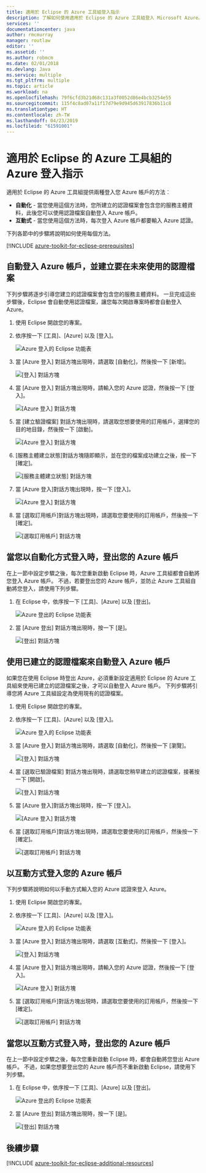 ```yaml
---
title: 適用於 Eclipse 的 Azure 工具組登入指示
description: 了解如何使用適用於 Eclipse 的 Azure 工具組登入 Microsoft Azure。
services: ''
documentationcenter: java
author: rmcmurray
manager: routlaw
editor: ''
ms.assetid: ''
ms.author: robmcm
ms.date: 02/01/2018
ms.devlang: Java
ms.service: multiple
ms.tgt_pltfrm: multiple
ms.topic: article
ms.workload: na
ms.openlocfilehash: 79f6cfd3b21d68c131a3f0052d86e4bcb3254e55
ms.sourcegitcommit: 115f4c8ad07a11f17d79e9d945d63917836b11c8
ms.translationtype: HT
ms.contentlocale: zh-TW
ms.lasthandoff: 04/23/2019
ms.locfileid: "61591001"
---
```

# <a name="azure-sign-in-instructions-for-the-azure-toolkit-for-eclipse"></a>適用於 Eclipse 的 Azure 工具組的 Azure 登入指示

適用於 Eclipse 的 Azure 工具組提供兩種登入您 Azure 帳戶的方法︰

  * **自動化** - 當您使用這個方法時，您所建立的認證檔案會包含您的服務主體資料，此後您可以使用認證檔案自動登入 Azure 帳戶。
  * **互動式** - 當您使用這個方法時，每次登入 Azure 帳戶都要輸入 Azure 認證。

下列各節中的步驟將說明如何使用每個方法。

[!INCLUDE [azure-toolkit-for-eclipse-prerequisites](../includes/azure-toolkit-for-eclipse-prerequisites.md)]

## <a name="signing-into-your-azure-account-automatically-and-creating-a-credentials-file-to-use-in-the-future"></a>自動登入 Azure 帳戶，並建立要在未來使用的認證檔案

下列步驟將逐步引導您建立的認證檔案會包含您的服務主體資料。 一旦完成這些步驟後，Eclipse 會自動使用認證檔案，讓您每次開啟專案時都會自動登入 Azure。

1. 使用 Eclipse 開啟您的專案。

1. 依序按一下 [工具]、[Azure] 以及 [登入]。

   ![Azure 登入的 Eclipse 功能表][A01]

1. 當 [Azure 登入] 對話方塊出現時，請選取 [自動化]，然後按一下 [新增]。

   ![[登入] 對話方塊][A02]

1. 當 [Azure 登入] 對話方塊出現時，請輸入您的 Azure 認證，然後按一下 [登入]。

   ![[Azure 登入] 對話方塊][A03]

1. 當 [建立驗證檔案] 對話方塊出現時，請選取您想要使用的訂用帳戶，選擇您的目的地目錄，然後按一下 [啟動]。

   ![[Azure 登入] 對話方塊][A04]

1. [服務主體建立狀態]對話方塊隨即顯示，並在您的檔案成功建立之後，按一下 [確定]。

   ![[服務主體建立狀態] 對話方塊][A05]

1. 當 [Azure 登入]對話方塊出現時，按一下 [登入]。

   ![[Azure 登入] 對話方塊][A06]

1. 當 [選取訂用帳戶]對話方塊出現時，請選取您要使用的訂用帳戶，然後按一下 [確定]。

   ![[選取訂用帳戶] 對話方塊][A07]

## <a name="signing-out-of-your-azure-account-when-you-signed-in-automatically"></a>當您以自動化方式登入時，登出您的 Azure 帳戶

在上一節中設定步驟之後，每次您重新啟動 Eclipse 時，Azure 工具組都會自動將您登入 Azure 帳戶。 不過，若要登出您的 Azure 帳戶，並防止 Azure 工具組自動將您登入，請使用下列步驟。

1. 在 Eclipse 中，依序按一下 [工具]、[Azure] 以及 [登出]。

   ![Azure 登出的 Eclipse 功能表][L01]

1. 當 [Azure 登出] 對話方塊出現時，按一下 [是]。

   ![[登出] 對話方塊][L03]

## <a name="signing-into-your-azure-account-automatically-using-a-credentials-file-which-you-have-already-created"></a>使用已建立的認證檔案來自動登入 Azure 帳戶

如果您在使用 Eclipse 時登出 Azure，必須重新設定適用於 Eclipse 的 Azure 工具組來使用已建立的認證檔案之後，才可以自動登入 Azure 帳戶。 下列步驟將引導您將 Azure 工具組設定為使用現有的認證檔案。

1. 使用 Eclipse 開啟您的專案。

1. 依序按一下 [工具]、[Azure] 以及 [登入]。

   ![Azure 登入的 Eclipse 功能表][A01]

1. 當 [Azure 登入] 對話方塊出現時，請選取 [自動化]，然後按一下 [瀏覽]。

   ![[登入] 對話方塊][A02]

1. 當 [選取已驗證檔案] 對話方塊出現時，請選取您稍早建立的認證檔案，接著按一下 [開啟]。

   ![[登入] 對話方塊][A08]

1. 當 [Azure 登入]對話方塊出現時，按一下 [登入]。

   ![[Azure 登入] 對話方塊][A06]

1. 當 [選取訂用帳戶]對話方塊出現時，請選取您要使用的訂用帳戶，然後按一下 [確定]。

   ![[選取訂用帳戶] 對話方塊][A07]

## <a name="signing-into-your-azure-account-interactively"></a>以互動方式登入您的 Azure 帳戶

下列步驟將說明如何以手動方式輸入您的 Azure 認證來登入 Azure。

1. 使用 Eclipse 開啟您的專案。

1. 依序按一下 [工具]、[Azure] 以及 [登入]。

   ![Azure 登入的 Eclipse 功能表][I01]

1. 當 [Azure 登入] 對話方塊出現時，請選取 [互動式]，然後按一下 [登入]。

   ![[登入] 對話方塊][I02]

1. 當 [Azure 登入] 對話方塊出現時，請輸入您的 Azure 認證，然後按一下 [登入]。

   ![[Azure 登入] 對話方塊][I03]

1. 當 [選取訂用帳戶]對話方塊出現時，請選取您要使用的訂用帳戶，然後按一下 [確定]。

   ![[選取訂用帳戶] 對話方塊][I04]

## <a name="signing-out-of-your-azure-account-when-you-signed-in-interactively"></a>當您以互動方式登入時，登出您的 Azure 帳戶

在上一節中設定步驟之後，每次您重新啟動 Eclipse 時，都會自動將您登出 Azure 帳戶。 不過，如果您想要登出您的 Azure 帳戶而不重新啟動 Eclipse，請使用下列步驟。

1. 在 Eclipse 中，依序按一下 [工具]、[Azure] 以及 [登出]。

   ![Azure 登出的 Eclipse 功能表][L01]

1. 當 [Azure 登出] 對話方塊出現時，按一下 [是]。

   ![[登出] 對話方塊][L02]

## <a name="next-steps"></a>後續步驟

[!INCLUDE [azure-toolkit-for-eclipse-additional-resources](../includes/azure-toolkit-for-eclipse-additional-resources.md)]

<!-- URL List -->


<!-- IMG List -->

[I01]: media/azure-toolkit-for-eclipse-sign-in-instructions/I01.png
[I02]: media/azure-toolkit-for-eclipse-sign-in-instructions/I02.png
[I03]: media/azure-toolkit-for-eclipse-sign-in-instructions/I03.png
[I04]: media/azure-toolkit-for-eclipse-sign-in-instructions/I04.png

[A01]: media/azure-toolkit-for-eclipse-sign-in-instructions/A01.png
[A02]: media/azure-toolkit-for-eclipse-sign-in-instructions/A02.png
[A03]: media/azure-toolkit-for-eclipse-sign-in-instructions/A03.png
[A04]: media/azure-toolkit-for-eclipse-sign-in-instructions/A04.png
[A05]: media/azure-toolkit-for-eclipse-sign-in-instructions/A05.png
[A06]: media/azure-toolkit-for-eclipse-sign-in-instructions/A06.png
[A07]: media/azure-toolkit-for-eclipse-sign-in-instructions/A07.png
[A08]: media/azure-toolkit-for-eclipse-sign-in-instructions/A08.png

[L01]: media/azure-toolkit-for-eclipse-sign-in-instructions/L01.png
[L02]: media/azure-toolkit-for-eclipse-sign-in-instructions/L02.png
[L03]: media/azure-toolkit-for-eclipse-sign-in-instructions/L03.png
